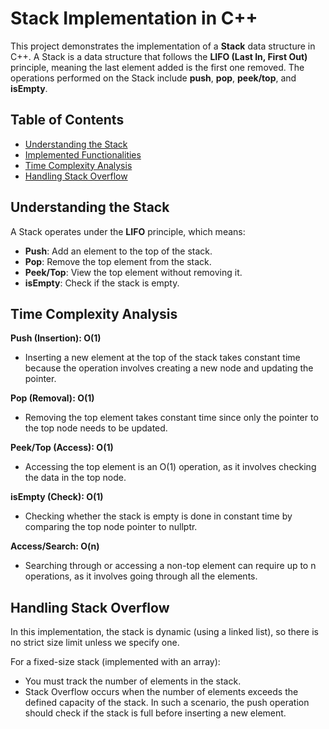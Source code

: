 # Stack Implementation in C++

This project demonstrates the implementation of a **Stack** data structure in C++. A Stack is a data structure that follows the **LIFO (Last In, First Out)** principle, meaning the last element added is the first one removed. The operations performed on the Stack include **push**, **pop**, **peek/top**, and **isEmpty**.

## Table of Contents
- [Understanding the Stack](#understanding-the-stack)
- [Implemented Functionalities](#implemented-functionalities)
- [Time Complexity Analysis](#time-complexity-analysis)
- [Handling Stack Overflow](#handling-stack-overflow)

## Understanding the Stack

A Stack operates under the **LIFO** principle, which means:
- **Push**: Add an element to the top of the stack.
- **Pop**: Remove the top element from the stack.
- **Peek/Top**: View the top element without removing it.
- **isEmpty**: Check if the stack is empty.


## Time Complexity Analysis
**Push (Insertion): O(1)**
- Inserting a new element at the top of the stack takes constant time because the operation involves creating a new node and updating the pointer.

**Pop (Removal): O(1)**
- Removing the top element takes constant time since only the pointer to the top node needs to be updated.

**Peek/Top (Access): O(1)**
- Accessing the top element is an O(1) operation, as it involves checking the data in the top node.

**isEmpty (Check): O(1)**
- Checking whether the stack is empty is done in constant time by comparing the top node pointer to nullptr.

**Access/Search: O(n)**
- Searching through or accessing a non-top element can require up to n operations, as it involves going through all the elements.

## Handling Stack Overflow
In this implementation, the stack is dynamic (using a linked list), so there is no strict size limit unless we specify one.

For a fixed-size stack (implemented with an array):
- You must track the number of elements in the stack.
- Stack Overflow occurs when the number of elements exceeds the defined capacity of the stack. In such a scenario, the push operation should check if the stack is full before inserting a new element.

